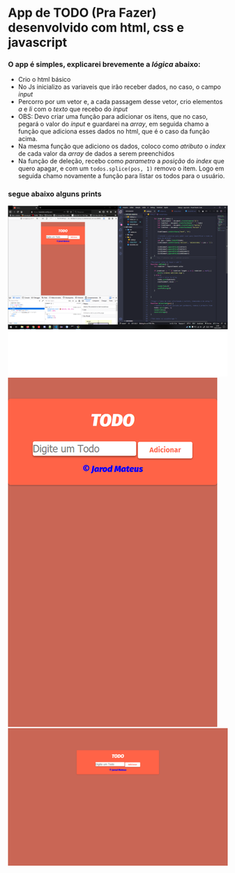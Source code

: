 # App de TODO (Pra Fazer) desenvolvido com html, css e javascript

### O app é simples, explicarei brevemente a *lógica* abaixo:

* Crio o html básico
* No Js inicializo as variaveis que irão receber dados, no caso, o campo *input*
* Percorro por um vetor e, a cada passagem desse vetor, crio elementos *a* e *li* com o *texto* que recebo do *input*
* OBS: Devo criar uma função para adicionar os itens, que no caso, pegará o valor do *input* e guardarei na *array*, em seguida chamo a função que adiciona esses dados no html, que é o caso da função acima.
* Na mesma função que adiciono os dados, coloco como *atributo* o *index* de cada valor da *array* de dados a serem preenchidos
* Na função de deleção, recebo como *parametro* a *posição* do *index* que quero apagar, e com um ```todos.splice(pos, 1)``` removo o item. Logo em seguida chamo novamente a função para listar os todos para o usuário.

### segue abaixo alguns prints

![picture](imgs/print-dev.png)
![picture](imgs/print-smartphone.png)
![picture](imgs/print-pc.png)


